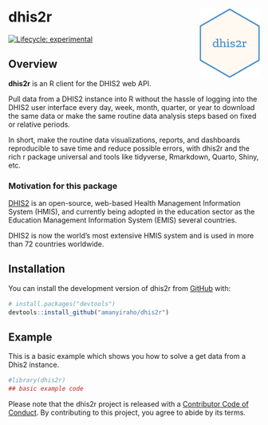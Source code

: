 
<!-- README.md is generated from README.Rmd. Please edit that file -->

# dhis2r <img src="man/figures/logo.png" align="right" height="139" />

<!-- badges: start -->

[![Lifecycle:
experimental](https://img.shields.io/badge/lifecycle-experimental-orange.svg)](https://lifecycle.r-lib.org/articles/stages.html#experimental)
<!-- badges: end -->

## Overview

**dhis2r** is an R client for the DHIS2 web API.

Pull data from a DHIS2 instance into R without the hassle of logging
into the DHIS2 user interface every day, week, month, quarter, or year
to download the same data or make the same routine data analysis steps
based on fixed or relative periods.

In short, make the routine data visualizations, reports, and dashboards
reproducible to save time and reduce possible errors, with dhis2r and
the rich r package universal and tools like tidyverse, Rmarkdown,
Quarto, Shiny, etc.

### Motivation for this package

[DHIS2](https://dhis2.org/) is an open-source, web-based Health
Management Information System (HMIS), and currently being adopted in the
education sector as the Education Management Information System (EMIS)
several countries.

DHIS2 is now the world’s most extensive HMIS system and is used in more
than 72 countries worldwide.

## Installation

You can install the development version of dhis2r from
[GitHub](https://github.com/) with:

``` r
# install.packages("devtools")
devtools::install_github("amanyiraho/dhis2r")
```

## Example

This is a basic example which shows you how to solve a get data from a
Dhis2 instance.

``` r
#library(dhis2r)
## basic example code
```

Please note that the dhis2r project is released with a [Contributor Code
of
Conduct](https://contributor-covenant.org/version/2/0/CODE_OF_CONDUCT.html).
By contributing to this project, you agree to abide by its terms.
